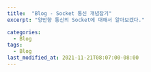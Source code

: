 ```yaml
---
title:  "Blog - Socket 통신 개념잡기"
excerpt: "양반향 통신의 Socket에 대해서 알아보겠다."

categories:
  - Blog
tags:
  - Blog
last_modified_at: 2021-11-21T08:07:00-08:00
---
```


